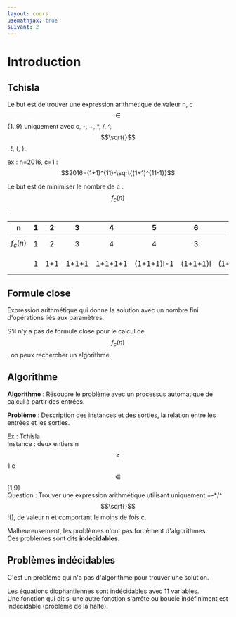 ```yaml
---
layout: cours
usemathjax: true
suivant: 2
---
```


# Introduction

## Tchisla

Le but est de trouver une expression arithmétique de valeur n, c $$\in$$ {1..9} uniquement avec c, -, +, *, /, ^, $$\sqrt{}$$, !, (, ).

ex : n=2016, c=1 : $$2016=(1+1)^{11}-\sqrt{(1+1)^{11-1}}$$

Le but est de minimiser le nombre de c : $$f_c(n)$$.

|n         |1  |2  |3    |4      |5         |6       |7         |8           |9     |10  |
|----------|:-:|:-:|:---:|:-----:|:--------:|:------:|:--------:|:----------:|:----:|:--:|
|$$f_c(n)$$|1  |2  |3    |4      |4         |3       |4         |5           |4     |3   |
|          |1  |1+1|1+1+1|1+1+1+1|(1+1+1)!-1|(1+1+1)!|(1+1+1)!+1|(1+1+1)!+1+1|11-1-1|11-1|

## Formule close

Expression arithmétique qui donne la solution avec un nombre fini d'opérations liés aux paramètres.

S'il n'y a pas de formule close pour le calcul de $$f_c(n)$$, on peux rechercher un algorithme.

## Algorithme

**Algorithme** : Résoudre le problème avec un processus automatique de calcul à partir des entrées.

**Problème** : Description des instances et des sorties, la relation entre les entrées et les sorties.

Ex : Tchisla  
Instance : deux entiers n $$\ge$$ 1 c $$\in$$ [1,9]  
Question : Trouver une expression arithmétique utilisant uniquement +-*/^$$\sqrt{}$$!(), de valeur n et comportant le moins de fois c.

Malheureusement, les problèmes n'ont pas forcément d'algorithmes.  
Ces problèmes sont dits **indécidables**.

## Problèmes indécidables

C'est un problème qui n'a pas d'algorithme pour trouver une solution.

Les équations diophantiennes sont indécidables avec 11 variables.  
Une fonction qui dit si une autre fonction s'arrête ou boucle indéfiniment est indécidable (problème de la halte).

